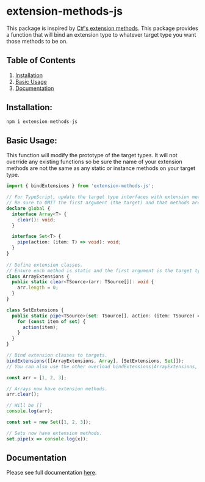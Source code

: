 # extension-methods-js

This package is inspired by [C#'s extension methods](https://docs.microsoft.com/en-us/dotnet/csharp/programming-guide/classes-and-structs/extension-methods).
This package provides a function that will bind an extension type to whatever target type you want those methods to be on.

## Table of Contents

1. [Installation](#installation)
2. [Basic Usage](#basic-usage)
3. [Documentation](#documentation)

## Installation:

```typescript
npm i extension-methods-js
```

## Basic Usage:

This function will modify the prototype of the target types. It will not override any existing functions so be sure the name of your extension methods are not the same as any static or instance methods on your target type.

```typescript
import { bindExtensions } from 'extension-methods-js';

// For TypeScript, update the target type interfaces with extension methods.
// Be sure to OMIT the first argument (the target) and that methods are NOT static.
declare global {
  interface Array<T> {
    clear(): void;
  }

  interface Set<T> {
    pipe(action: (item: T) => void): void;
  }
}
 
// Define extension classes.
// Ensure each method is static and the first argument is the target type.
class ArrayExtensions {
  public static clear<TSource>(arr: TSource[]): void {
    arr.length = 0;
  }
}

class SetExtensions {
  public static pipe<TSource>(set: TSource[], action: (item: TSource) => void): void {
    for (const item of set) {
      action(item);
    }
  }
}

// Bind extension classes to targets.
bindExtensions([[ArrayExtensions, Array], [SetExtensions, Set]]);
// You can also use the other overload bindExtensions(ArrayExtensions, Array) if you only have one extension class.

const arr = [1, 2, 3];

// Arrays now have extension methods.
arr.clear();

// Will be []
console.log(arr);

const set = new Set([1, 2, 3]);

// Sets now have extension methods.
set.pipe(x => console.log(x));
```

## Documentation

Please see full documentation [here](https://rob893.github.io/extension-methods-js/).